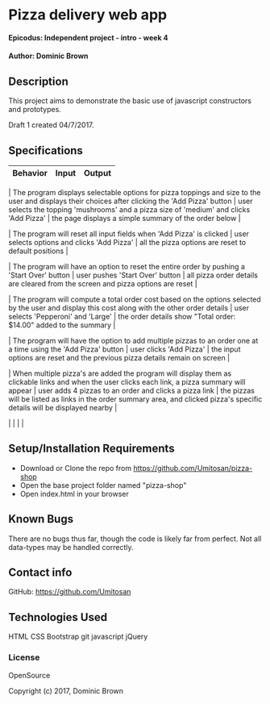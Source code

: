 # Pizza delivery web app

#### Epicodus: Independent project - intro - week 4

#### Author: Dominic Brown

## Description

This project aims to demonstrate the basic use of javascript constructors and prototypes.

Draft 1 created 04/7/2017.

## Specifications

| Behavior | Input | Output |
|----------|:-----:|:------:|

| The program displays selectable options for pizza toppings and size to the user and displays their choices after clicking the 'Add Pizza' button | user selects the topping 'mushrooms' and a pizza size of 'medium' and clicks 'Add Pizza' | the page displays a simple summary of the order below |

| The program will reset all input fields when 'Add Pizza' is clicked | user selects options and clicks 'Add Pizza' | all the pizza options are reset to  default positions |

| The program will have an option to reset the entire order by pushing a 'Start Over' button | user pushes 'Start Over' button | all pizza order details are cleared from the screen and pizza options are reset |

| The program will compute a total order cost based on the options selected by the user and display this cost along with the other order details | user selects 'Pepperoni' and 'Large' | the order details show "Total order: $14.00" added to the summary |

| The program will have the option to add multiple pizzas to an order one at a time using the 'Add Pizza' button | user clicks 'Add Pizza' | the input options are reset and the previous pizza details remain on screen |

| When multiple pizza's are added the program will display them as clickable links and when the user clicks each link, a pizza summary will appear | user adds 4 pizzas to an order and clicks a pizza link | the pizzas will be listed as links in the order summary area, and clicked pizza's specific details will be displayed nearby |

|  |  |  |

## Setup/Installation Requirements

* Download or Clone the repo from https://github.com/Umitosan/pizza-shop
* Open the base project folder named "pizza-shop"
* Open index.html in your browser

## Known Bugs

There are no bugs thus far, though the code is likely far from perfect.  Not all data-types may be handled correctly.

## Contact info

GitHub: https://github.com/Umitosan

## Technologies Used

HTML
CSS
Bootstrap
git
javascript
jQuery

### License

OpenSource

Copyright (c) 2017, Dominic Brown
